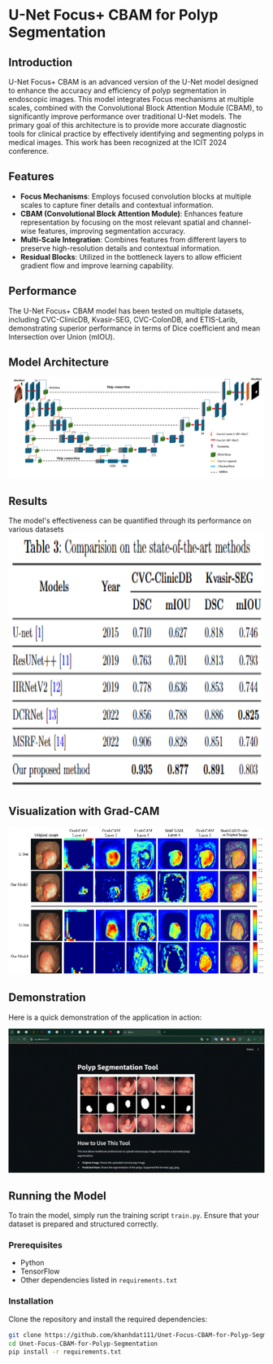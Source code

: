 # U-Net Focus+ CBAM for Polyp Segmentation

## Introduction

U-Net Focus+ CBAM is an advanced version of the U-Net model designed to enhance the accuracy and efficiency of polyp segmentation in endoscopic images. This model integrates Focus mechanisms at multiple scales, combined with the Convolutional Block Attention Module (CBAM), to significantly improve performance over traditional U-Net models. The primary goal of this architecture is to provide more accurate diagnostic tools for clinical practice by effectively identifying and segmenting polyps in medical images. This work has been recognized at the ICIT 2024 conference.


## Features

- **Focus Mechanisms**: Employs focused convolution blocks at multiple scales to capture finer details and contextual information.
- **CBAM (Convolutional Block Attention Module)**: Enhances feature representation by focusing on the most relevant spatial and channel-wise features, improving segmentation accuracy.
- **Multi-Scale Integration**: Combines features from different layers to preserve high-resolution details and contextual information.
- **Residual Blocks**: Utilized in the bottleneck layers to allow efficient gradient flow and improve learning capability.

## Performance

The U-Net Focus+ CBAM model has been tested on multiple datasets, including CVC-ClinicDB, Kvasir-SEG, CVC-ColonDB, and ETIS-Larib, demonstrating superior performance in terms of Dice coefficient and mean Intersection over Union (mIOU).

## Model Architecture

![Model Architecture](Images/fig9.png)

## Results
The model's effectiveness can be quantified through its performance on various datasets
<img src="Images/fig2.png" alt="Results" width="700" height="500"/>

## Visualization with Grad-CAM
![Visualization with Grad-CAM](Images/fig15.png)

## Demonstration

Here is a quick demonstration of the application in action:

![Application Demo](demo.gif)


## Running the Model

To train the model, simply run the training script `train.py`. Ensure that your dataset is prepared and structured correctly.

### Prerequisites
- Python
- TensorFlow
- Other dependencies listed in `requirements.txt`

### Installation

Clone the repository and install the required dependencies:

```bash
git clone https://github.com/khanhdat111/Unet-Focus-CBAM-for-Polyp-Segmentation.git
cd Unet-Focus-CBAM-for-Polyp-Segmentation
pip install -r requirements.txt
